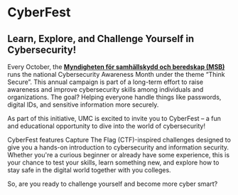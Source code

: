 # CyberFest

## Learn, Explore, and Challenge Yourself in Cybersecurity!

Every October, the  __[Myndigheten för samhällskydd och beredskap (MSB)](https://www.msb.se/sv/amnesomraden/informationssakerhet-cybersakerhet-och-sakra-kommunikationer/arbeta-systematiskt-informationssakerhet-och-cybersakerhet/informationssakerhetsmanaden/)__ runs the national Cybersecurity Awareness Month under the theme “Think Secure”. This annual campaign is part of a long-term effort to raise awareness and improve cybersecurity skills among individuals and organizations. The goal? Helping everyone handle things like passwords, digital IDs, and sensitive information more securely.

As part of this initiative, UMC is excited to invite you to CyberFest – a fun and educational opportunity to dive into the world of cybersecurity!

CyberFest features Capture The Flag (CTF)-inspired challenges designed to give you a hands-on introduction to cybersecurity and information security. Whether you're a curious beginner or already have some experience, this is your chance to test your skills, learn something new, and explore how to stay safe in the digital world together with you colleges.

So, are you ready to challenge yourself and become more cyber smart?
